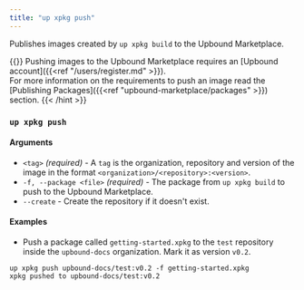 ```yaml
---
title: "up xpkg push"
---
```


Publishes images created by `up xpkg build` to the Upbound Marketplace. 

{{<hint type="important" >}}
Pushing images to the Upbound Marketplace requires an [Upbound account]({{<ref "/users/register.md" >}}).  
For more information on the requirements to push an image read the [Publishing Packages]({{<ref "upbound-marketplace/packages" >}}) section. 
{{< /hint >}}


### `up xpkg push`

#### Arguments
* `<tag>` _(required)_ - A `tag` is the organization, repository and version of the image in the format `<organization>/<repository>:<version>`. 
* `-f, --package <file>` _(required)_ - The package from `up xpkg build` to push to the Upbound Marketplace.
* `--create` - Create the repository if it doesn't exist.


#### Examples
* Push a package called `getting-started.xpkg` to the `test` repository inside the `upbound-docs` organization. Mark it as version `v0.2`.

```shell
up xpkg push upbound-docs/test:v0.2 -f getting-started.xpkg
xpkg pushed to upbound-docs/test:v0.2
```